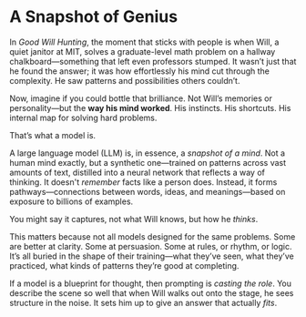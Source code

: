 # A Snapshot of Genius

In *Good Will Hunting*, the moment that sticks with people is when Will, a quiet janitor at MIT, solves a graduate-level math problem on a hallway chalkboard—something that left even professors stumped. It wasn’t just that he found the answer; it was how effortlessly his mind cut through the complexity. He saw patterns and possibilities others couldn’t.

Now, imagine if you could bottle that brilliance. Not Will’s memories or personality—but the **way his mind worked**. His instincts. His shortcuts. His internal map for solving hard problems.

That’s what a model is.

A large language model (LLM) is, in essence, a *snapshot of a mind*. Not a human mind exactly, but a synthetic one—trained on patterns across vast amounts of text, distilled into a neural network that reflects a way of thinking. It doesn't *remember* facts like a person does. Instead, it forms pathways—connections between words, ideas, and meanings—based on exposure to billions of examples.

You might say it captures, not what Will knows, but how he *thinks*.

This matters because not all models designed for the same problems. Some are better at clarity. Some at persuasion. Some at rules, or rhythm, or logic. It’s all buried in the shape of their training—what they’ve seen, what they’ve practiced, what kinds of patterns they’re good at completing.

If a model is a blueprint for thought, then prompting is *casting the role*. You describe the scene so well that when Will walks out onto the stage, he sees structure in the noise.  It sets him up to give an answer that actually *fits*.

